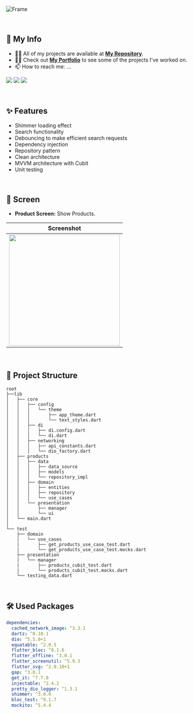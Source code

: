 ![Frame](https://github.com/user-attachments/assets/e459dfed-9733-4be4-bbea-7f5e4a56e101)

&nbsp;

## 🚨 My Info

- 👨‍💻 All of my projects are available at **[My Repository](https://github.com/bstawy?tab=repositories)**.
- 👨‍💻 Check out **[My Portfolio](https://bastawyportofolio.framer.website/)** to see some of the projects I've worked on.
- 📫 How to reach me: ...

<div align="start">
<a href="https://www.linkedin.com/in/mohamed-bstawy/" target="_blank"><img src="https://img.shields.io/badge/linkedin-%230077B5.svg?style=for-the-badge&logo=linkedin&logoColor=white"/></a>
<a href="mailto:mohamed.bastawiie@gmail.com" target="_blank"><img src="https://img.shields.io/badge/Gmail-D14836?style=for-the-badge&logo=gmail&logoColor=white"/></a>
<a href="https://drive.google.com/drive/folders/1PPomKFcwpsOXbupbg-noNnilBY7IWIqL?usp=sharing" target="_blank"><img src="https://img.shields.io/badge/My%20resume-EC1C24.svg?style=for-the-badge&logo=Adobe%20Acrobat%20Reader&logoColor=white"/></a>
</div>

&nbsp;

## ✨ Features
- Shimmer loading effect
- Search functionality
- Debouncing to make efficient search requests
- Dependency injection
- Repository pattern
- Clean architecture
- MVVM architecture with Cubit
- Unit testing

&nbsp;

## 📱 Screen
- **Product Screen:** Show Products.

| Screenshot |
| --------------- |
| <img src="https://github.com/user-attachments/assets/387fe57b-da47-4cf7-b09b-2a768bf52fa1" width="300" /> | 

&nbsp;

## 📁 Project Structure
```arduino
root
├──lib
│   ├── core
│   │   ├── config
│   │   │   └── theme
│   │   │       ├── app_theme.dart
│   │   │       └── text_styles.dart
│   │   ├── di
│   │   │   ├── di.config.dart
│   │   │   └── di.dart
│   │   ├── networking
│   │   │   ├── api_constants.dart
│   │   │   └── dio_factory.dart
│   ├── products
│   │   ├── data
│   │   │   ├── data_source
│   │   │   ├── models
│   │   │   └── repository_impl
│   │   ├── domain
│   │   │   ├── entities
│   │   │   ├── repository
│   │   │   └── use_cases
│   │   └── presentation
│   │       ├── manager
│   │       └── ui
│   └── main.dart
│
└── test
    ├── domain
    │   └── use_cases
    |       ├── get_products_use_case_test.dart
    |       └── get_products_use_case_test.mocks.dart
    ├── presentation
    |   └── manager
    |       ├── products_cubit_test.dart
    |       └── products_cubit_test.mocks.dart  
    └── testing_data.dart
```

&nbsp;

## 🛠 Used Packages

```pubspec.yaml
dependencies:
  cached_network_image: ^3.3.1
  dartz: ^0.10.1
  dio: ^5.5.0+1
  equatable: ^2.0.5
  flutter_bloc: ^8.1.6
  flutter_offline: ^3.0.1
  flutter_screenutil: ^5.9.3
  flutter_svg: ^2.0.10+1
  gap: ^3.0.1
  get_it: ^7.7.0
  injectable: ^2.4.2
  pretty_dio_logger: ^1.3.1
  shimmer: ^3.0.0
  bloc_test: ^9.1.7
  mockito: ^5.4.4
```

